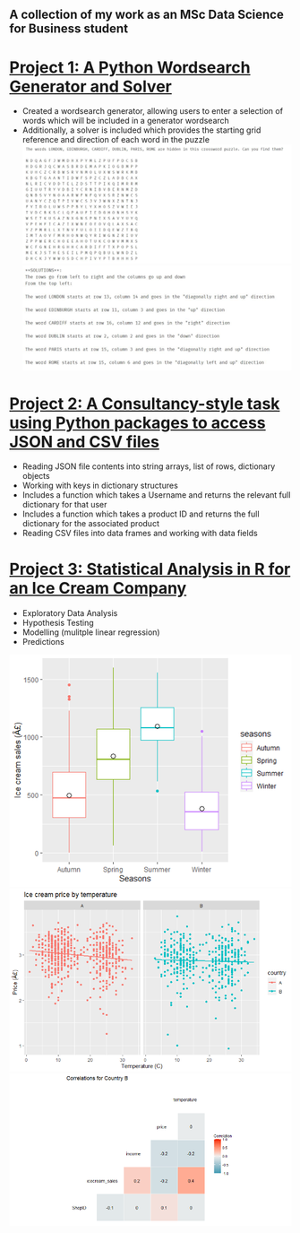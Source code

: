 ## A collection of my work as an MSc Data Science for Business student

# [Project 1: A Python Wordsearch Generator and Solver](https://github.com/chris-rainford/Wordsearch-Generator-and-Solver/blob/main/Wordsearch%20generator%20and%20solver%20(1).ipynb) 
* Created a wordsearch generator, allowing users to enter a selection of words which will be included in a generator wordsearch
* Additionally, a solver is included which provides the starting grid reference and direction of each word in the puzzle
![](images/Generated_Wordsearch.png) 
![](images/Wordsearch_Solutions.png) 

# [Project 2: A Consultancy-style task using Python packages to access JSON and CSV files](https://github.com/chris-rainford/Consultancy-Style-Python-Project/blob/main/A%20Consultancy%20style%20task%20using%20JSON%20and%20CSV%20files.ipynb) 
* Reading JSON file contents into string arrays, list of rows, dictionary objects
* Working with keys in dictionary structures 
* Includes a function which takes a Username and returns the relevant full dictionary for that user
* Includes a function which takes a product ID and returns the full dictionary for the associated product 
* Reading CSV files into data frames and working with data fields

# [Project 3: Statistical Analysis in R for an Ice Cream Company](https://github.com/chris-rainford/Statistical-Analysis-for-an-Ice-Cream-Company/blob/main/Exploratory%20Data%20Analysis%2C%20Hypothesis%20Testing%2C%20Modelling%20and%20Prediction%20in%20R.R) 
* Exploratory Data Analysis
* Hypothesis Testing
* Modelling (mulitple linear regression)
* Predictions

![](images/Ice_Cream_Sales_by_Season.png) 
![](images/Ice_Cream_Price_by_Temperature.png) 
![](images/Correlations_Country_B.png)
 
